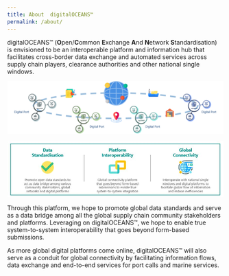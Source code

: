 ```yaml
---
title: About  digitalOCEANS™
permalink: /about/
---
```



digitalOCEANS™ (**O**pen/**C**ommon **E**xchange **A**nd **N**etwork **S**tandardisation) is envisioned to be an interoperable platform and information hub that facilitates cross-border data exchange and automated services across supply chain players, clearance authorities and other national single windows.

![overview](/images/overview1.png)


![overview](/images/overview2.JPG)


Through this platform, we hope to promote global data standards and serve as a data bridge among all the global supply chain community stakeholders and platforms. 
Leveraging on digitalOCEANS™, we hope to enable true system-to-system interoperability that goes beyond form-based submissions. 

As more global digital platforms come online, digitalOCEANS™ will also serve as a conduit for global connectivity by facilitating information flows, data exchange and end-to-end services for port calls and marine services.
